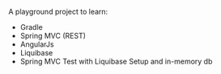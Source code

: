 A playground project to learn:

* Gradle
* Spring MVC (REST)
* AngularJs
* Liquibase
* Spring MVC Test with Liquibase Setup and in-memory db
